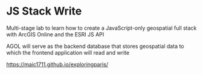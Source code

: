 # JS Stack Write

Multi-stage lab to learn how to create a JavaScript-only geospatial full stack with ArcGIS Online and the ESRI JS API

AGOL will serve as the backend database that stores geospatial data to which the frontend application will read and write

https://maic1711.github.io/exploringparis/
